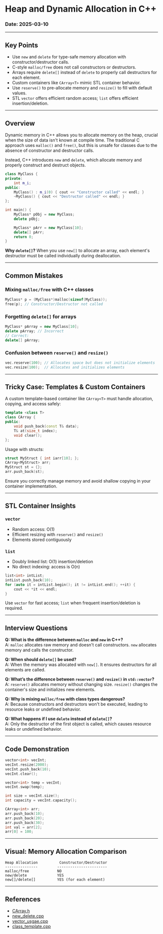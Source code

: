 ﻿# Heap and Dynamic Allocation in C++

### Date: 2025-03-10

---

## Key Points

- Use `new` and `delete` for type-safe memory allocation with constructor/destructor calls.
- C-style `malloc/free` does not call constructors or destructors.
- Arrays require `delete[]` instead of `delete` to properly call destructors for each element.
- Custom containers like `CArray<T>` mimic STL container behavior.
- Use `reserve()` to pre-allocate memory and `resize()` to fill with default values.
- STL `vector` offers efficient random access; `list` offers efficient insertion/deletion.

---

## Overview

Dynamic memory in C++ allows you to allocate memory on the heap, crucial when the size of data isn't known at compile time. The traditional C approach uses `malloc()` and `free()`, but this is unsafe for classes due to the absence of constructor and destructor calls.

Instead, C++ introduces `new` and `delete`, which allocate memory and properly construct and destruct objects.

```cpp
class MyClass {
private:
    int m_i;
public:
    MyClass() : m_i(0) { cout << "Constructor called" << endl; }
    ~MyClass() { cout << "Destructor called" << endl; }
};

int main() {
    MyClass* pObj = new MyClass;
    delete pObj;

    MyClass* pArr = new MyClass[10];
    delete[] pArr;
    return 0;
}
```

**Why `delete[]`?** When you use `new[]` to allocate an array, each element's destructor must be called individually during deallocation.

---

## Common Mistakes

### **Mixing `malloc/free` with C++ classes**
```cpp
MyClass* p = (MyClass*)malloc(sizeof(MyClass));
free(p); // Constructor/Destructor not called
```

### **Forgetting `delete[]` for arrays**
```cpp
MyClass* pArray = new MyClass[10];
delete pArray; // Incorrect
// Correct:
delete[] pArray;
```

### **Confusion between `reserve()` and `resize()`**
```cpp
vec.reserve(100); // Allocates space but does not initialize elements
vec.resize(100);  // Allocates and initializes elements
```

---

## Tricky Case: Templates & Custom Containers

A custom template-based container like `CArray<T>` must handle allocation, copying, and access safely:

```cpp
template <class T>
class CArray {
public:
    void push_back(const T& data);
    T& at(size_t index);
    void clear();
};
```

Usage with structs:
```cpp
struct MyStruct { int iarr[10]; };
CArray<MyStruct> arr;
MyStruct st = {};
arr.push_back(st);
```

Ensure you correctly manage memory and avoid shallow copying in your container implementation.

---

## STL Container Insights

### `vector`
- Random access: O(1)
- Efficient resizing with `reserve()` and `resize()`
- Elements stored contiguously

### `list`
- Doubly linked list: O(1) insertion/deletion
- No direct indexing: access is O(n)

```cpp
list<int> intList;
intList.push_back(10);
for (auto it = intList.begin(); it != intList.end(); ++it) {
    cout << *it << endl;
}
```

Use `vector` for fast access; `list` when frequent insertion/deletion is required.

---

## Interview Questions

**Q: What is the difference between `malloc` and `new` in C++?**  
A: `malloc` allocates raw memory and doesn't call constructors. `new` allocates memory and calls the constructor.

**Q: When should `delete[]` be used?**  
A: When the memory was allocated with `new[]`. It ensures destructors for all elements are called.

**Q: What’s the difference between `reserve()` and `resize()` in `std::vector`?**  
A: `reserve()` allocates memory without changing size. `resize()` changes the container's size and initializes new elements.

**Q: Why is mixing `malloc/free` with class types dangerous?**  
A: Because constructors and destructors won't be executed, leading to resource leaks or undefined behavior.

**Q: What happens if I use `delete` instead of `delete[]`?**  
A: Only the destructor of the first object is called, which causes resource leaks or undefined behavior.

---

## Code Demonstration

```cpp
vector<int> vecInt;
vecInt.resize(2000);
vecInt.push_back(10);
vecInt.clear();

vector<int> temp = vecInt;
vecInt.swap(temp);

int size = vecInt.size();
int capacity = vecInt.capacity();
```

```cpp
CArray<int> arr;
arr.push_back(10);
arr.push_back(20);
arr.push_back(30);
int val = arr[2];
arr[0] = 100;
```

---

## Visual: Memory Allocation Comparison

```
Heap Allocation          Constructor/Destructor
---------------         -----------------------
malloc/free             NO
new/delete              YES
new[]/delete[]          YES (for each element)
```

---

## References

- [CArray.h](codes/CArray.h)
- [new_delete.cpp](codes/new_delete.cpp)
- [vector_usgae.cpp](codes/vector_usage.cpp)
- [class_template.cpp](codes/class_template.cpp)

